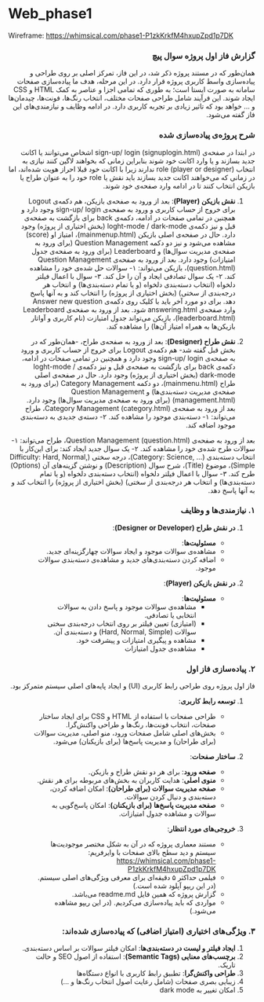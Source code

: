 # Web_phase1

Wireframe: https://whimsical.com/phase1-P1zkKrkfM4hxupZpd1p7DK


<div dir="rtl">

### گزارش فاز اول پروژه سوال پیچ

همان‌طور که در مستند پروژه ذکر شد، در این فاز، تمرکز اصلی بر روی طراحی و پیاده‌سازی واسط کاربری پروژه قرار دارد. در این مرحله، هدف ما پیاده‌سازی صفحات سامانه به صورت ایستا است؛ به طوری که تمامی اجزا و عناصر به کمک HTML و CSS ایجاد شوند. این فرآیند شامل طراحی صفحات مختلف، انتخاب رنگ‌ها، فونت‌ها، چیدمان‌ها و … خواهد بود که تاثیر زیادی بر تجربه کاربری دارد. در ادامه وظایف و نیازمندی‌های این فاز گفته می‌شود.

### شرح پروژه‌ی پیاده‌سازی شده
در ابتدا در صفحه‌ی sign-up/ login (signuplogin.html) اشخاص می‌توانند یا اکانت جدید بسازند و یا وارد اکانت خود شوند بنابراین زمانی که بخواهند لاگین‌ کنند نیازی به انتخاب role (player or designer) ندارند زیرا با اکانت خود قبلا احراز هویت شده‌اند، اما در زمانی که می‌خواهند اکانت جدید بسازند باید نقش یا role خود را به عنوان طراح یا بازیکن انتخاب کنند تا در ادامه وارد صفحه‌ی خود شوند.

1. **نقش بازیکن (Player)**:
بعد از ورود به صفحه‌ی بازیکن، هم دکمه‌ی Logout برای خروج از حساب کاربری و ورود به صفحه‌ی sign-up/ login وجود دارد و همچنین در تمامی صفحات در ادامه، دکمه‌ی back برای بازگشت به صفحه‌ی قبل و نیز دکمه‌ی loght-mode / dark-mode (بخش اختیاری از پروژه) وجود دارد. 
حال در صفحه‌ی اصلی بازیکن (mainmenup.html)، امتیاز او (score) مشاهده می‌شود و نیز دو دکمه Question Management (برای ورود به صفحه‌ی مدیریت سوال‌ها) و Leaderboard (برای ورود به صفحه‌ی جدول امتیازات) وجود دارد. 
بعد از ورود به صفحه‌ی Question Management (question.html)، بازیکن می‌تواند: ۱- سوالات حل شده‌ی خود را مشاهده کند. ۲- یک سوال تصادفی ایجاد و آن را حل کند. ۳- سوال با اعمال فیلتر دلخواه (انتخاب دسته‌بندی دلخواه (و یا تمام دسته‌بندی‌ها) و انتخاب هر درجه‌بندی از سختی) (بخش اختیاری از پروژه) را انتخاب کند و به آنها پاسخ دهد. برای دو مورد آخر باید با کلیک روی دکمه‌ی Answer new question وارد صفحه‌ی answering.html شود.
بعد از ورود به صفحه‌ی Leaderboard (leaderboard.html)، بازیکن می‌تواند جدول امتیازت (نام کاربری و آواتار بازیکن‌ها به همراه امتیاز‌ آن‌ها) را مشاهده کند.


2. **نقش طراح (Designer)**: 
بعد از ورود به صفحه‌ی طراح، -همان‌طور که در بخش قبل گفته شد- هم دکمه‌ی Logout برای خروج از حساب کاربری و ورود به صفحه‌ی sign-up/ login وجود دارد و همچنین در تمامی صفحات در ادامه، دکمه‌ی back برای بازگشت به صفحه‌ی قبل و نیز دکمه‌ی loght-mode / dark-mode (بخش اختیاری از پروژه) وجود دارد. 
حال در صفحه‌ی اصلی طراح (mainmenu.html)، دو دکمه Category Management (برای ورود به صفحه‌ی مدیریت دسته‌بندی‌ها) و Question Management (management.html) (برای ورود به صفحه‌ی مدیریت سوال‌ها) وجود دارد. 
بعد از ورود به صفحه‌ی Category Management (category.html)، طراح می‌تواند: ۱- دسته‌بندی موجود را مشاهده کند. ۲- دسته‌ی جدیدی به دسته‌بندی موجود اضافه کند.

بعد از ورود به صفحه‌ی Question Management (question.html)، طراح می‌تواند: ۱- سوالات طرح شده‌ی خود را مشاهده کند. ۲- یک سوال جدید ایجاد کند: برای این‌کار با انتخاب دسته‌بندی (... ,Category: Science)، درجه سختی (Difficulty: Hard, Normal, Simple)، موضوع (Title)، شرح سوال (Description) و نوشتن گزینه‌های آن (Options) طرح کند. ۳- سوال با اعمال فیلتر دلخواه (انتخاب دسته‌بندی دلخواه (و یا تمام دسته‌بندی‌ها) و انتخاب هر درجه‌بندی از سختی) (بخش اختیاری از پروژه) را انتخاب کند و به آنها پاسخ دهد.

### ۱. نیازمندی‌ها و وظایف
1. **در نقش طراح (Designer or Developer)**:
     - **مسئولیت‌ها**:
     - مشاهده‌ی سوالات موجود و ایجاد سوالات چهارگزینه‌ای جدید.
     - اضافه کردن دسته‌بندی‌های جدید و مشاهده‌ی دسته‌بندی سوالات موجود.

3. **در نقش بازیکن (Player)**:
   - **مسئولیت‌ها**:
     - مشاهده‌ی سوالات موجود و پاسخ دادن به سوالات انتخابی یا تصادفی.
     - (امتیازی) تعیین فیلتر بر روی انتخاب درجه‌بندی سختی سوالات (Hard, Normal, Simple) و دسته‌بندی آن.
     - مشاهده و پیگیری امتیازات و پیشرفت خود.
     - مشاهده‌ی جدول امتیازات

### ۲. پیاده‌سازی فاز اول
فاز اول پروژه روی طراحی رابط کاربری (UI) و ایجاد پایه‌های اصلی سیستم متمرکز بود.

1. **توسعه رابط کاربری**:
   - طراحی صفحات با استفاده از HTML و CSS برای ایجاد ساختار صفحات، انتخاب فونت‌ها، رنگ‌ها و طراحی واکنش‌گرا.
   - بخش‌های اصلی شامل صفحات ورود، منو اصلی، مدیریت سوالات (برای طراحان) و مدیریت پاسخ‌ها (برای بازیکنان) می‌شود.

2. **ساختار صفحات**:
   - **صفحه ورود**: برای هر دو نقش طراح و بازیکن.
   - **منوی اصلی**: هدایت کاربران به بخش‌های مربوطه برای هر نقش.
   - **صفحه مدیریت سوالات (برای طراحان)**: امکان اضافه کردن، دسته‌بندی و دنبال کردن سوالات.
   - **صفحه مدیریت پاسخ‌ها (برای بازیکنان)**: امکان پاسخ‌گویی به سوالات و مشاهده جدول امتیازات.

3. **خروجی‌های مورد انتظار**:
   - مستند معماری پروژه که در آن به شکل مختصر موجودیت‌ها سیستم و دید سطح بالای صفحات با وایرفریم: https://whimsical.com/phase1-P1zkKrkfM4hxupZpd1p7DK
   - فیلمی حداکثر ۵ دقیقه‌ای برای معرفی ویژگی‌های اصلی سیستم. (در این ریپو آپلود شده است.)
   - گزارش پروژه که همین فایل readme.md می‌باشد.
   - مواردی که باید پیاده‌سازی می‌کردیم. (در این ریپو مشاهده می‌شود.)

### ۳. ویژگی‌های اختیاری (امتیاز اضافی) که پیاده‌سازی شده‌اند:
1. **ایجاد فیلتر و لیست در دسته‌بندی‌ها**: امکان فیلتر سوالات بر اساس دسته‌بندی.
2. **برچسب‌های معنایی (Semantic Tags)**: استفاده از اصول SEO و حالت تاریک.
3. **طراحی واکنش‌گرا**: تطبیق رابط کاربری با انواع دستگاه‌ها
4. زیبایی بصری صفحات (شامل رعایت اصول انتخاب رنگ‌ها و …)
5. امکان تغییر به dark mode
</div>
